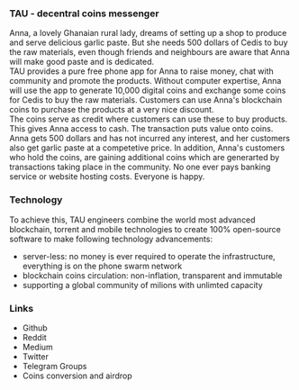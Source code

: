 ### TAU - decentral coins messenger
Anna, a lovely Ghanaian rural lady, dreams of setting up a shop to produce and serve delicious garlic paste. But she needs 500 dollars of Cedis to buy the raw materials, even though friends and neighbours are aware that Anna will make good paste and is dedicated. <br>
TAU provides a pure free phone app for Anna to raise money, chat with community and promote the products. Without computer expertise, Anna will use the app to generate 10,000 digital coins and exchange some coins for Cedis to buy the raw materials. Customers can use Anna's blockchain coins to purchase the products at a very nice discount. <br>
The coins serve as credit where customers can use these to buy products. This gives Anna access to cash. The transaction puts value onto coins. 
Anna gets 500 dollars and has not incurred any interest, and her customers also get garlic paste at a competetive price. In addition, Anna's customers who hold the coins, are gaining additional coins which are generarted by transactions taking place in the community. No one ever pays banking service or website hosting costs. Everyone is happy. <br>
### Technology
To achieve this, TAU engineers combine the world most advanced blockchain, torrent and mobile technologies to create 100% open-source software to make following technology advancements:
* server-less: no money is ever required to operate the infrastructure, everything is on the phone swarm network
* blockchain coins circulation: non-inflation, transparent and immutable
* supporting a global community of milions with unlimted capacity
### Links
* Github
* Reddit
* Medium
* Twitter
* Telegram Groups
* Coins conversion and airdrop
